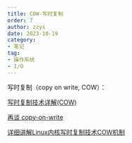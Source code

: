 ```yaml
---
title: COW-写时复制
order: 7
author: zzys
date: 2023-10-19
category:
- 笔记
tag:
- 操作系统
- I/O
---
```


 写时复制（copy on write, COW）：

 [写时复制技术详解(COW)](https://zhuanlan.zhihu.com/p/452676926)

 [再谈 copy-on-write](https://zhuanlan.zhihu.com/p/136428913)

[详细讲解Linux内核写时复制技术COW机制](https://zhuanlan.zhihu.com/p/464765151)